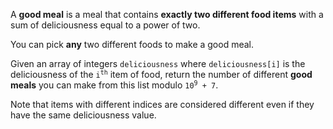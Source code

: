 A **good meal** is a meal that contains **exactly two different food items** with a sum of deliciousness equal to a power of two.

You can pick **any** two different foods to make a good meal.

Given an array of integers `deliciousness` where `deliciousness[i]` is the deliciousness of the <code>i​​<sup>th</sup></code> item of food, return the number of different **good meals** you can make from this list modulo <code>10<sup>9</sup> + 7</code>.

Note that items with different indices are considered different even if they have the same deliciousness value.